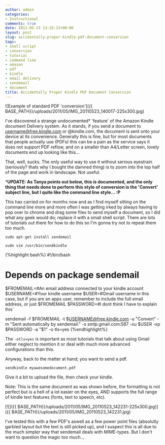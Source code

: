 ```yaml
---
author: admin
categories:
- Instructional
comments: true
date: 2011-05-23 13:25:13+00:00
layout: post
slug: accidentally-proper-kindle-pdf-document-conversion
tags:
- shell script
- conversion
- tutorial
- command line
- amazon
- pdf
- kindle
- email delivery
- sendemail
- document
title: Accidentally Proper Kindle PDF Document Conversion
---
```



![Example of standard PDF 'conversion']({{ BASE_PATH}}/uploads/2011/05/IMG_20110523_140017-225x300.jpg)

I've discovered a strange undocumented\* 'feature' of the Amazon Kindle document Delivery system. As it stands, if you send a document to username@free.kindle.com or @kindle.com, the document is sent onto your device at its convenience. Generally this is fine, but for most documents that people actually use (PDFs) this can be a pain as the service says it does not support PDF reflow, and on a smaller than A4/Letter screen, lovely documents end up looking like this...

That, well, sucks. The only useful way to use it without serious eyestrain (seriously? thats why I bought the damned thing) is to zoom into the top half of the page and work in landscape. Not useful.

\***UPDATE: As Tanya points out below, this _is_ documented, and the only thing that needs done to perform this style of conversion is the 'Convert' subject line, but I quite like the command line style... :P**

This has carried on for months now and as I find myself sitting on the command line more and more often I was getting irked by always having to pop over to chrome and drag some files to send myself a document, so I did what any geek would do; replace it with a small shell script. There are lots of tutorials out there for how to do this so I'm gonna try not to repeat them too much.

`sudo apt-get install sendemail`

`sudo vim /usr/bin/sendkindle`

{%highlight bash%}
#!/bin/bash
# Depends on package sendemail
$FROMEMAIL=#An email address connected to your kindle account
$USERNAME=#Your kindle username
$USER=#Gmail username in this case, but if you are an apps user, remember to include the full email address, or just $FROMEMAIL
$PASSWORD=#I dont think I have to explain this`

sendemail -f $FROMEMAIL -t $USERNAME@free.kindle.com -u "Convert" -m "Sent automatically by sendemail." -s smtp.gmail.com:587 -xu $USER -xp $PASSWORD -a "$1" -o tls=yes
{%endhighlight%}

The `-otls=yes` is important as most tutorials that talk about using Gmail either neglect to mention it or deal with much more advanced configurations than this.

Anyway, back to the matter at hand; you want to send a pdf.

`sendkindle myawesomedocument.pdf`

Give it a bit to upload the file, then check your kindle.

Note: This is the same document as was shown before, the formatting is not perfect but is a hell of a lot easier on the eyes, AND supports the full range of kindle text features (fonts, text to speech, etc).

[![]({{ BASE_PATH}}/uploads/2011/05/IMG_20110523_142231-225x300.jpg)]({{ BASE_PATH}}/uploads/2011/05/IMG_20110523_142231.jpg)

I've tested this with a few PDF's aswell as a few power point files (absolutly garbled layout but the text is still picked up), and I suspect this is all due to the much simpler way that sendemail deals with MIME-types. But I don't want to question the magic too much...
